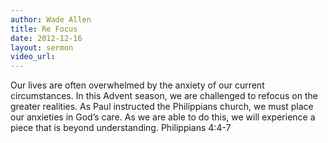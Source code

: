 ```yaml
--- 
author: Wade Allen 
title: Re Focus 
date: 2012-12-16 
layout: sermon 
video_url: 
---
```


Our lives are often overwhelmed by the anxiety of our current circumstances. In this Advent season, we are challenged to refocus on the greater realities. As Paul instructed the Philippians church, we must place our anxieties in God’s care. As we are able to do this, we will experience a piece that is beyond understanding. Philippians 4:4-7